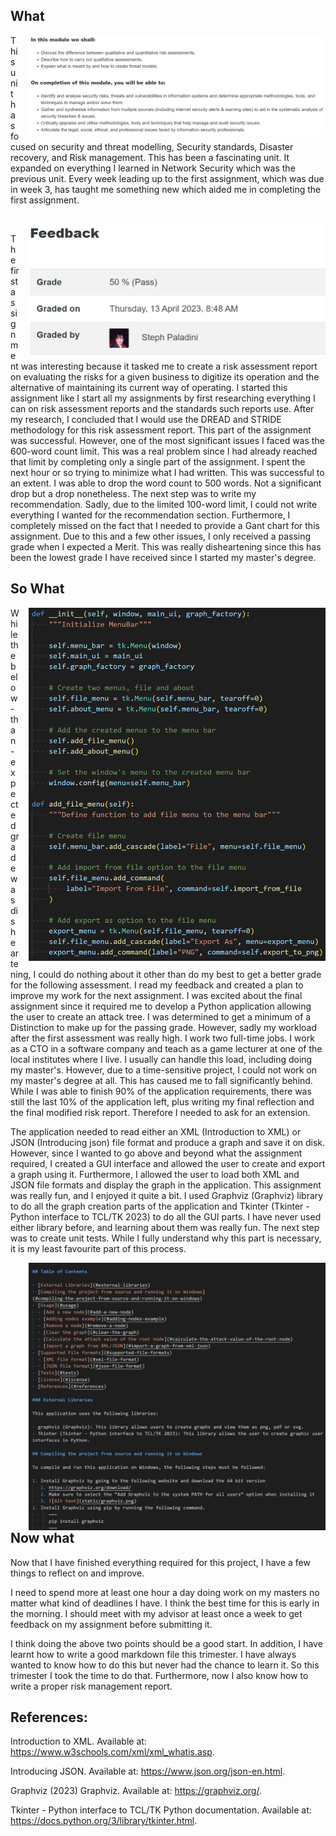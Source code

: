 ## What

<img src="static/learning.png" width="475" height="auto" style="float: right; margin: 0 0 0 15px;">

This unit has focused on security and threat modelling, Security standards, Disaster recovery, and Risk management. This has been a fascinating unit. It expanded on everything I learned in Network Security which was the previous unit. Every week leading up to the first assignment, which was due in week 3, has taught me something new which aided me in completing the first assignment. 

<br>
<img src="static/grade.png" width="475" height="auto" style="float: right; margin: 0 0 0 15px;">

The first assignment was interesting because it tasked me to create a risk assessment report on evaluating the risks for a given business to digitize its operation and the alternative of maintaining its current way of operating. I started this assignment like I start all my assignments by first researching everything I can on risk assessment reports and the standards such reports use. After my research, I concluded that I would use the DREAD and STRIDE methodology for this risk assessment report. This part of the assignment was successful. However, one of the most significant issues I faced was the 600-word count limit. This was a real problem since I had already reached that limit by completing only a single part of the assignment. I spent the next hour or so trying to minimize what I had written. This was successful to an extent. I was able to drop the word count to 500 words. Not a significant drop but a drop nonetheless. The next step was to write my recommendation. Sadly, due to the limited 100-word limit, I could not write everything I wanted for the recommendation section. Furthermore, I completely missed on the fact that I needed to provide a Gant chart for this assignment. Due to this and a few other issues, I only received a passing grade when I expected a Merit. This was really disheartening since this has been the lowest grade I have received since I started my master's degree.


## So What
<img src="static/gui.png" width="475" height="auto" style="float: right; margin: 0 0 0 15px;">
While the below-than-expected grade was disheartening, I could do nothing about it other than do my best to get a better grade for the following assessment. I read my feedback and created a plan to improve my work for the next assignment. I was excited about the final assignment since it required me to develop a Python application allowing the user to create an attack tree. I was determined to get a minimum of a Distinction to make up for the passing grade. However, sadly my workload after the first assessment was really high. I work two full-time jobs. I work as a CTO in a software company and teach as a game lecturer at one of the local institutes where I live. I usually can handle this load, including doing my master's. However, due to a time-sensitive project, I could not work on my master's degree at all. This has caused me to fall significantly behind. While I was able to finish 90% of the application requirements, there was still the last 10% of the application left, plus writing my final reflection and the final modified risk report. Therefore I needed to ask for an extension.

The application needed to read either an XML (Introduction to XML) or JSON (Introducing json) file format and produce a graph and save it on disk. However, since I wanted to go above and beyond what the assignment required, I created a GUI interface and allowed the user to create and export a graph using it. Furthermore, I allowed the user to load both XML and JSON file formats and display the graph in the application. This assignment was really fun, and I enjoyed it quite a bit. I used Graphviz (Graphviz) library to do all the graph creation parts of the application and Tkinter (Tkinter - Python interface to TCL/TK 2023) to do all the GUI parts. I have never used either library before, and learning about them was really fun. The next step was to create unit tests. While I fully understand why this part is necessary, it is my least favourite part of this process.

<img src="static/markdown.png" width="475" height="auto" style="float: right; margin: 0 0 0 15px;">

## Now what
Now that I have finished everything required for this project, I have a few things to reflect on and improve.

I need to spend more at least one hour a day doing work on my masters no matter what kind of deadlines I have. I think the best time for this is early in the morning.
I should meet with my advisor at least once a week to get feedback on my assignment before submitting it.

I think doing the above two points should be a good start. In addition, I have learnt how to write a good markdown file this trimester. I have always wanted to know how to do this but never had the chance to learn it. So this trimester I took the time to do that. Furthermore, now I also know how to write a proper risk management report.


## References:

Introduction to XML. Available at: https://www.w3schools.com/xml/xml_whatis.asp. 

Introducing JSON. Available at: https://www.json.org/json-en.html. 

Graphviz (2023) Graphviz. Available at: https://graphviz.org/.

Tkinter - Python interface to TCL/TK Python documentation. Available at: https://docs.python.org/3/library/tkinter.html.